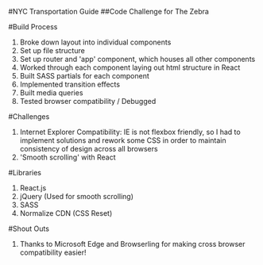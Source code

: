 #NYC Transportation Guide
##Code Challenge for The Zebra

#Build Process
1. Broke down layout into individual components
2. Set up file structure
3. Set up router and 'app' component, which houses all other components
4. Worked through each component laying out html structure in React
5. Built SASS partials for each component
6. Implemented transition effects
7. Built media queries
8. Tested browser compatibility / Debugged

#Challenges
1. Internet Explorer Compatibility: IE is not flexbox friendly, so I had to implement solutions and rework some CSS in order to maintain consistency of design across all browsers
2. 'Smooth scrolling' with React

#Libraries
1. React.js
2. jQuery (Used for smooth scrolling)
3. SASS
4. Normalize CDN (CSS Reset)

#Shout Outs
1. Thanks to Microsoft Edge and Browserling for making cross browser compatibility easier!
